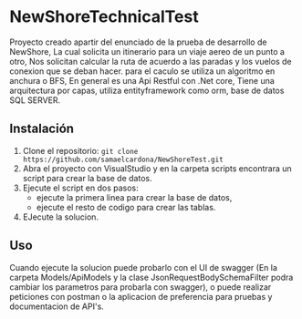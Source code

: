 # NewShoreTechnicalTest

Proyecto creado apartir del enunciado de la prueba de desarrollo de NewShore,
La cual solicita un itinerario para un viaje aereo de un punto a otro,
Nos solicitan calcular la ruta de acuerdo a las paradas y los vuelos de conexion 
que se deban hacer. para el caculo se utiliza un algoritmo en anchura o BFS,
En general es una Api Restful con .Net core, Tiene una arquitectura por capas, 
utiliza entityframework como orm, base de datos SQL SERVER.

## Instalación

1. Clone el repositorio: `git clone https://github.com/samaelcardona/NewShoreTest.git`
2. Abra el proyecto con VisualStudio y en la carpeta scripts encontrara un script para crear la base de datos.
3. Ejecute el script en dos pasos:
	- ejecute la primera linea para crear la base de datos,
	- ejecute el resto de codigo para crear las tablas. 
4. EJecute la solucion. 

## Uso

Cuando ejecute la solucion puede probarlo con el UI de swagger 
(En la carpeta Models/ApiModels y la clase JsonRequestBodySchemaFilter 
podra cambiar los parametros para probarla con swagger), 
o puede realizar peticiones con postman o la aplicacion de preferencia
para pruebas y documentacion de API's.
